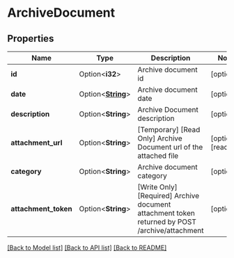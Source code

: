 # ArchiveDocument

## Properties

Name | Type | Description | Notes
------------ | ------------- | ------------- | -------------
**id** | Option<**i32**> | Archive document id | [optional]
**date** | Option<[**String**](string.md)> | Archive document date | [optional]
**description** | Option<**String**> | Archive Document description | [optional]
**attachment_url** | Option<**String**> | [Temporary] [Read Only] Archive Document url of the attached file | [optional][readonly]
**category** | Option<**String**> | Archive document category | [optional]
**attachment_token** | Option<**String**> | [Write Only]  [Required] Archive document attachment token returned by POST /archive/attachment | [optional]

[[Back to Model list]](../README.md#documentation-for-models) [[Back to API list]](../README.md#documentation-for-api-endpoints) [[Back to README]](../README.md)


